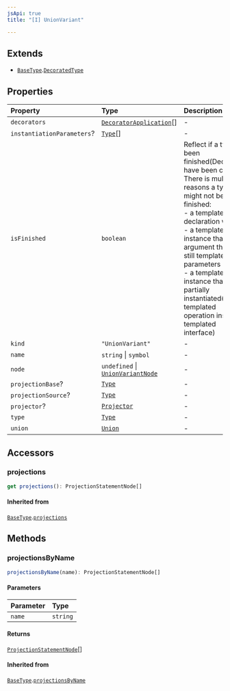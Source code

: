 ```yaml
---
jsApi: true
title: "[I] UnionVariant"

---
```

## Extends

- [`BaseType`](Interface.BaseType.md).[`DecoratedType`](Interface.DecoratedType.md)

## Properties

| Property | Type | Description |
| :------ | :------ | :------ |
| `decorators` | [`DecoratorApplication`](Interface.DecoratorApplication.md)[] | - |
| `instantiationParameters`? | [`Type`](Type.Type.md)[] | - |
| `isFinished` | `boolean` | Reflect if a type has been finished(Decorators have been called).<br />There is multiple reasons a type might not be finished:<br />- a template declaration will not<br />- a template instance that argument that are still template parameters<br />- a template instance that is only partially instantiated(like a templated operation inside a templated interface) |
| `kind` | `"UnionVariant"` | - |
| `name` | `string` \| `symbol` | - |
| `node` | `undefined` \| [`UnionVariantNode`](Interface.UnionVariantNode.md) | - |
| `projectionBase`? | [`Type`](Type.Type.md) | - |
| `projectionSource`? | [`Type`](Type.Type.md) | - |
| `projector`? | [`Projector`](Interface.Projector.md) | - |
| `type` | [`Type`](Type.Type.md) | - |
| `union` | [`Union`](Interface.Union.md) | - |

## Accessors

### projections

```ts
get projections(): ProjectionStatementNode[]
```

#### Inherited from

[`BaseType`](Interface.BaseType.md).[`projections`](Interface.BaseType.md#projections)

## Methods

### projectionsByName

```ts
projectionsByName(name): ProjectionStatementNode[]
```

#### Parameters

| Parameter | Type |
| :------ | :------ |
| `name` | `string` |

#### Returns

[`ProjectionStatementNode`](Interface.ProjectionStatementNode.md)[]

#### Inherited from

[`BaseType`](Interface.BaseType.md).[`projectionsByName`](Interface.BaseType.md#projectionsbyname)
